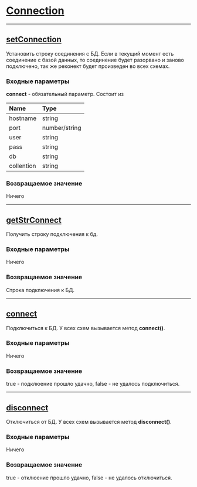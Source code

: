 # [Connection](#Connection)

---

## [setConnection](#setConnection)

Установить строку соединения с БД. Если в текущий момент есть соединение с базой данных, то соединение будет разорвано и заново подключено, так же реконект будет произведен во всех схемах.

### Входные параметры

**connect** - обязательный параметр. Состоит из

| Name | Type |
| :--- | :--- |
| hostname | string |
| port | number/string |
| user | string |
| pass | string |
| db | string |
| collention | string |

### Возвращаемое значение

Ничего

---

## [getStrConnect](#getStrConnect)

Получить строку подключения к бд.

### Входные параметры

Ничего

### Возвращаемое значение

Строка подключения к БД.

---

## [connect](#connect)

Подключиться к БД. У всех схем вызывается метод **connect\(\)**.

### Входные параметры

Ничего

### Возвращаемое значение

true - подклюение прошло удачно, false - не удалось подключиться.

---

## [disconnect](#disconnect)

Отключиться от БД. У всех схем вызывается метод **disconnect\(\)**.

### Входные параметры

Ничего

### Возвращаемое значение

true - отклюение прошло удачно, false - не удалось отключиться.

